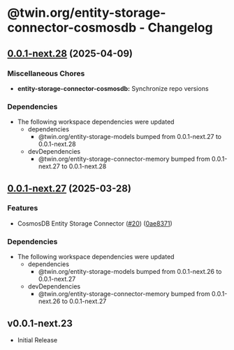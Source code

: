 # @twin.org/entity-storage-connector-cosmosdb - Changelog

## [0.0.1-next.28](https://github.com/twinfoundation/entity-storage/compare/entity-storage-connector-cosmosdb-v0.0.1-next.27...entity-storage-connector-cosmosdb-v0.0.1-next.28) (2025-04-09)


### Miscellaneous Chores

* **entity-storage-connector-cosmosdb:** Synchronize repo versions


### Dependencies

* The following workspace dependencies were updated
  * dependencies
    * @twin.org/entity-storage-models bumped from 0.0.1-next.27 to 0.0.1-next.28
  * devDependencies
    * @twin.org/entity-storage-connector-memory bumped from 0.0.1-next.27 to 0.0.1-next.28

## [0.0.1-next.27](https://github.com/twinfoundation/entity-storage/compare/entity-storage-connector-cosmosdb-v0.0.1-next.26...entity-storage-connector-cosmosdb-v0.0.1-next.27) (2025-03-28)


### Features

* CosmosDB Entity Storage Connector ([#20](https://github.com/twinfoundation/entity-storage/issues/20)) ([0ae8371](https://github.com/twinfoundation/entity-storage/commit/0ae8371d81ce7e20c0b0397144499dc3e17ffa0a))


### Dependencies

* The following workspace dependencies were updated
  * dependencies
    * @twin.org/entity-storage-models bumped from 0.0.1-next.26 to 0.0.1-next.27
  * devDependencies
    * @twin.org/entity-storage-connector-memory bumped from 0.0.1-next.26 to 0.0.1-next.27

## v0.0.1-next.23

- Initial Release
